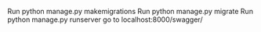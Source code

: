 Run python manage.py makemigrations
Run python manage.py migrate
Run python manage.py runserver
go to localhost:8000/swagger/
